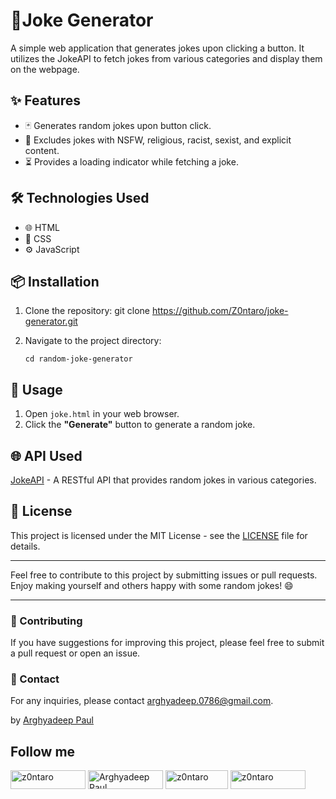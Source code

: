 # 🎉Joke Generator

A simple web application that generates jokes upon clicking a button. It utilizes the JokeAPI to fetch jokes from various categories and display them on the webpage.

## ✨ Features

- 🃏 Generates random jokes upon button click.
- 🚫 Excludes jokes with NSFW, religious, racist, sexist, and explicit content.
- ⏳ Provides a loading indicator while fetching a joke.

## 🛠️ Technologies Used

- 🌐 HTML
- 🎨 CSS
- ⚙️ JavaScript

## 📦 Installation

1. Clone the repository:
   git clone https://github.com/Z0ntaro/joke-generator.git


2. Navigate to the project directory:

   `cd random-joke-generator`


## 🚀 Usage

1. Open `joke.html` in your web browser.
2. Click the **"Generate"** button to generate a random joke.

## 🌐 API Used

[JokeAPI](https://jokeapi.dev/) - A RESTful API that provides random jokes in various categories.

## 📄 License

This project is licensed under the MIT License - see the [LICENSE](LICENSE) file for details.

---

Feel free to contribute to this project by submitting issues or pull requests. Enjoy making yourself and others happy with some random jokes! 😄

---

### 📝 Contributing

If you have suggestions for improving this project, please feel free to submit a pull request or open an issue.

### 📧 Contact

For any inquiries, please contact [arghyadeep.0786@gmail.com](mailto:arghyadeep.0786@gmail.com).

by [Arghyadeep Paul](https://github.com/Z0ntaro)

## Follow me

<a href="https://codepen.io/Z0ntaro" target="blank"><img align="center" src="https://img.shields.io/badge/Codepen-000000?style=for-the-badge&logo=codepen&logoColor=white" alt="z0ntaro" height="30" width="120" /></a>
<a href="https://www.linkedin.com/in/arghyadeep-paul-039445204/" target="blank"><img align="center" src="https://img.shields.io/badge/linkedin-%230077B5.svg?style=for-the-badge&logo=linkedin&logoColor=white" alt="Arghyadeep Paul" height="30" width="120" /></a>
<a href="https://twitter.com/zontaro_ai" target="blank"><img align="center" src="https://img.shields.io/badge/Twitter-%231DA1F2.svg?style=for-the-badge&logo=Twitter&logoColor=white" alt="z0ntaro" height="30" width="100" /></a>
<a href="https://instagram.com/zontaro.ai" target="blank"><img align="center" src="https://img.shields.io/badge/Instagram-%23E4405F.svg?style=for-the-badge&logo=Instagram&logoColor=white" alt="z0ntaro" height="30" width="120" /></a>

<br/>
